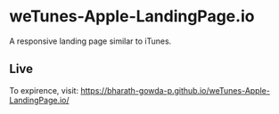 # weTunes-Apple-LandingPage.io
A responsive landing page similar to iTunes.


## Live
To expirence, visit: https://bharath-gowda-p.github.io/weTunes-Apple-LandingPage.io/
